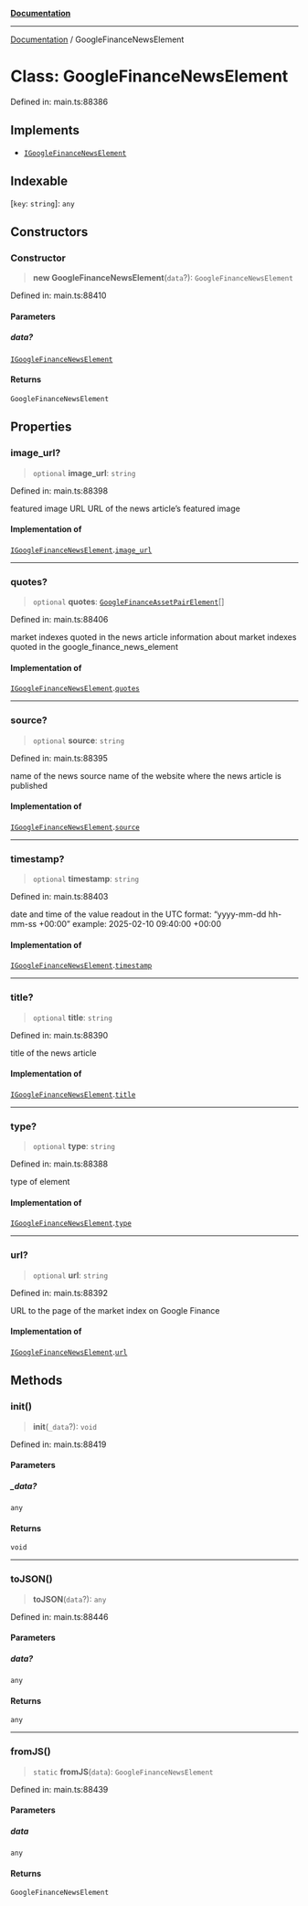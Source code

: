 [**Documentation**](../README.md)

***

[Documentation](../README.md) / GoogleFinanceNewsElement

# Class: GoogleFinanceNewsElement

Defined in: main.ts:88386

## Implements

- [`IGoogleFinanceNewsElement`](../interfaces/IGoogleFinanceNewsElement.md)

## Indexable

\[`key`: `string`\]: `any`

## Constructors

### Constructor

> **new GoogleFinanceNewsElement**(`data`?): `GoogleFinanceNewsElement`

Defined in: main.ts:88410

#### Parameters

##### data?

[`IGoogleFinanceNewsElement`](../interfaces/IGoogleFinanceNewsElement.md)

#### Returns

`GoogleFinanceNewsElement`

## Properties

### image\_url?

> `optional` **image\_url**: `string`

Defined in: main.ts:88398

featured image URL
URL of the news article’s featured image

#### Implementation of

[`IGoogleFinanceNewsElement`](../interfaces/IGoogleFinanceNewsElement.md).[`image_url`](../interfaces/IGoogleFinanceNewsElement.md#image_url)

***

### quotes?

> `optional` **quotes**: [`GoogleFinanceAssetPairElement`](GoogleFinanceAssetPairElement.md)[]

Defined in: main.ts:88406

market indexes quoted in the news article
information about market indexes quoted in the google_finance_news_element

#### Implementation of

[`IGoogleFinanceNewsElement`](../interfaces/IGoogleFinanceNewsElement.md).[`quotes`](../interfaces/IGoogleFinanceNewsElement.md#quotes)

***

### source?

> `optional` **source**: `string`

Defined in: main.ts:88395

name of the news source
name of the website where the news article is published

#### Implementation of

[`IGoogleFinanceNewsElement`](../interfaces/IGoogleFinanceNewsElement.md).[`source`](../interfaces/IGoogleFinanceNewsElement.md#source)

***

### timestamp?

> `optional` **timestamp**: `string`

Defined in: main.ts:88403

date and time of the value readout
in the UTC format: “yyyy-mm-dd hh-mm-ss +00:00”
example:
2025-02-10 09:40:00 +00:00

#### Implementation of

[`IGoogleFinanceNewsElement`](../interfaces/IGoogleFinanceNewsElement.md).[`timestamp`](../interfaces/IGoogleFinanceNewsElement.md#timestamp)

***

### title?

> `optional` **title**: `string`

Defined in: main.ts:88390

title of the news article

#### Implementation of

[`IGoogleFinanceNewsElement`](../interfaces/IGoogleFinanceNewsElement.md).[`title`](../interfaces/IGoogleFinanceNewsElement.md#title)

***

### type?

> `optional` **type**: `string`

Defined in: main.ts:88388

type of element

#### Implementation of

[`IGoogleFinanceNewsElement`](../interfaces/IGoogleFinanceNewsElement.md).[`type`](../interfaces/IGoogleFinanceNewsElement.md#type)

***

### url?

> `optional` **url**: `string`

Defined in: main.ts:88392

URL to the page of the market index on Google Finance

#### Implementation of

[`IGoogleFinanceNewsElement`](../interfaces/IGoogleFinanceNewsElement.md).[`url`](../interfaces/IGoogleFinanceNewsElement.md#url)

## Methods

### init()

> **init**(`_data`?): `void`

Defined in: main.ts:88419

#### Parameters

##### \_data?

`any`

#### Returns

`void`

***

### toJSON()

> **toJSON**(`data`?): `any`

Defined in: main.ts:88446

#### Parameters

##### data?

`any`

#### Returns

`any`

***

### fromJS()

> `static` **fromJS**(`data`): `GoogleFinanceNewsElement`

Defined in: main.ts:88439

#### Parameters

##### data

`any`

#### Returns

`GoogleFinanceNewsElement`
